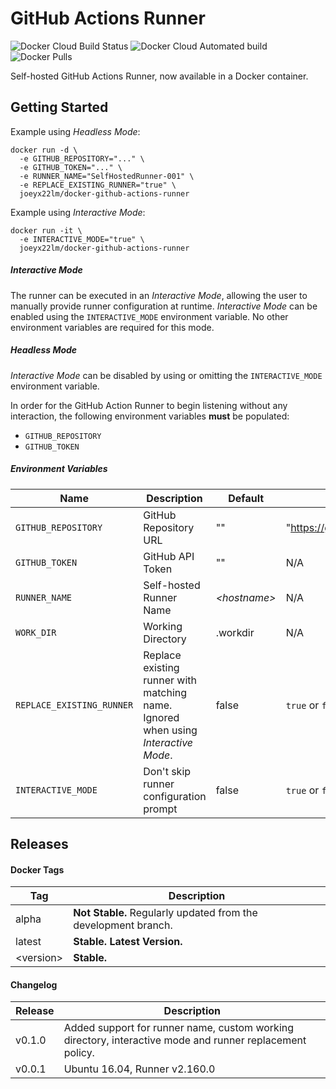 # GitHub Actions Runner
![Docker Cloud Build Status](https://img.shields.io/docker/cloud/build/joeyx22lm/docker-github-actions-runner)
![Docker Cloud Automated build](https://img.shields.io/docker/cloud/automated/joeyx22lm/docker-github-actions-runner)
![Docker Pulls](https://img.shields.io/docker/pulls/joeyx22lm/docker-github-actions-runner)

Self-hosted GitHub Actions Runner, now available in a Docker container.

## Getting Started

Example using _Headless Mode_:

```
docker run -d \
  -e GITHUB_REPOSITORY="..." \
  -e GITHUB_TOKEN="..." \
  -e RUNNER_NAME="SelfHostedRunner-001" \
  -e REPLACE_EXISTING_RUNNER="true" \
  joeyx22lm/docker-github-actions-runner
```

Example using _Interactive Mode_:

```
docker run -it \
  -e INTERACTIVE_MODE="true" \
  joeyx22lm/docker-github-actions-runner
```

##### Interactive Mode
The runner can be executed in an _Interactive Mode_, allowing the user to manually provide runner configuration at runtime. _Interactive Mode_ can be enabled using the `INTERACTIVE_MODE` environment variable. No other environment variables are required for this mode.

##### Headless Mode
_Interactive Mode_ can be disabled by using or omitting the `INTERACTIVE_MODE` environment variable.

In order for the GitHub Action Runner to begin listening without any interaction, the following environment variables **must** be populated:

* `GITHUB_REPOSITORY`
* `GITHUB_TOKEN`

##### Environment Variables

| Name | Description | Default | Example |
| --- | --- | --- | --- |
| `GITHUB_REPOSITORY` | GitHub Repository URL | "" | "https://github.com/joeyx22lm/example" |
| `GITHUB_TOKEN` | GitHub API Token | "" | N/A |
| `RUNNER_NAME` | Self-hosted Runner Name | _\<hostname\>_ | N/A |
| `WORK_DIR` | Working Directory | .workdir | N/A |
| `REPLACE_EXISTING_RUNNER` | Replace existing runner with matching name. Ignored when using _Interactive Mode_. | false | `true` or `false` |
| `INTERACTIVE_MODE` | Don't skip runner configuration prompt | false | `true` or `false` |

## Releases

#### Docker Tags

| Tag | Description |
| --- | --- |
| alpha | **Not Stable.** Regularly updated from the development branch. |
| latest | **Stable.** **Latest Version.** |
| \<version\> | **Stable.** |

#### Changelog

| Release | Description |
| --- | --- |
| v0.1.0 | Added support for runner name, custom working directory, interactive mode and runner replacement policy. |
| v0.0.1 | Ubuntu 16.04, Runner v2.160.0 |
